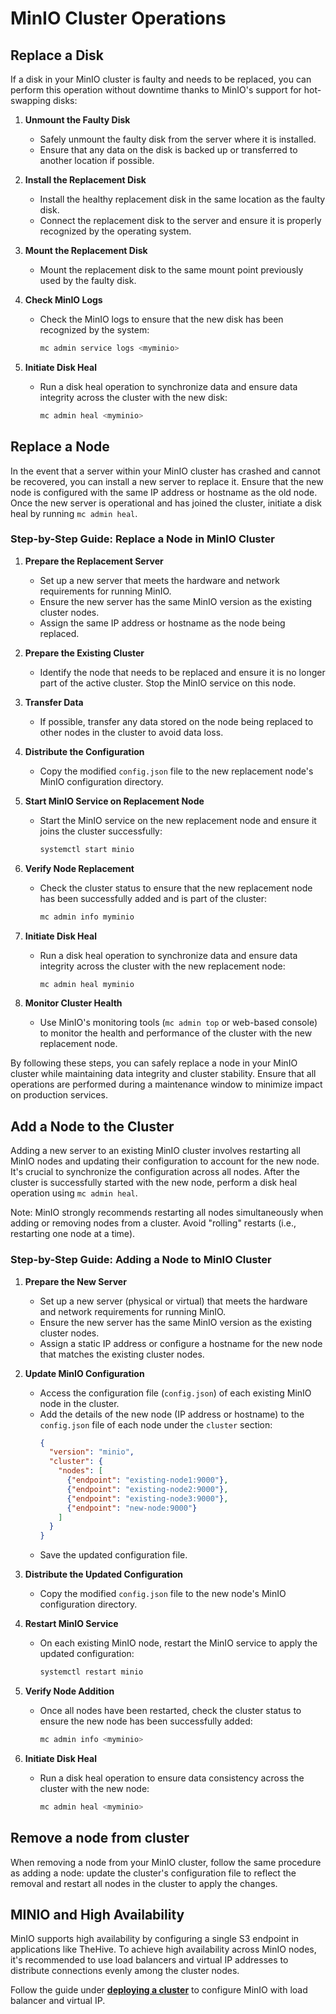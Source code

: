 # MinIO Cluster Operations

## Replace a Disk

If a disk in your MinIO cluster is faulty and needs to be replaced, you can perform this operation without downtime thanks to MinIO's support for hot-swapping disks:

1. **Unmount the Faulty Disk**
   - Safely unmount the faulty disk from the server where it is installed.
   - Ensure that any data on the disk is backed up or transferred to another location if possible.

2. **Install the Replacement Disk**
   - Install the healthy replacement disk in the same location as the faulty disk.
   - Connect the replacement disk to the server and ensure it is properly recognized by the operating system.

3. **Mount the Replacement Disk**
   - Mount the replacement disk to the same mount point previously used by the faulty disk.

4. **Check MinIO Logs**
   - Check the MinIO logs to ensure that the new disk has been recognized by the system:
     ```bash
     mc admin service logs <myminio>
     ```

5. **Initiate Disk Heal**
   - Run a disk heal operation to synchronize data and ensure data integrity across the cluster with the new disk:
     ```bash
     mc admin heal <myminio>
     ```


## Replace a Node

In the event that a server within your MinIO cluster has crashed and cannot be recovered, you can install a new server to replace it. Ensure that the new node is configured with the same IP address or hostname as the old node. Once the new server is operational and has joined the cluster, initiate a disk heal by running `mc admin heal`.

### Step-by-Step Guide: Replace a Node in MinIO Cluster

1. **Prepare the Replacement Server**
   - Set up a new server that meets the hardware and network requirements for running MinIO.
   - Ensure the new server has the same MinIO version as the existing cluster nodes.
   - Assign the same IP address or hostname as the node being replaced.

2. **Prepare the Existing Cluster**
   - Identify the node that needs to be replaced and ensure it is no longer part of the active cluster. Stop the MinIO service on this node.

3. **Transfer Data**
   - If possible, transfer any data stored on the node being replaced to other nodes in the cluster to avoid data loss.

4. **Distribute the Configuration**
   - Copy the modified `config.json` file to the new replacement node's MinIO configuration directory.

5. **Start MinIO Service on Replacement Node**
   - Start the MinIO service on the new replacement node and ensure it joins the cluster successfully:
     ```bash
     systemctl start minio
     ```

6. **Verify Node Replacement**
   - Check the cluster status to ensure that the new replacement node has been successfully added and is part of the cluster:
     ```bash
     mc admin info myminio
     ```

7. **Initiate Disk Heal**
   - Run a disk heal operation to synchronize data and ensure data integrity across the cluster with the new replacement node:
     ```bash
     mc admin heal myminio
     ```

8. **Monitor Cluster Health**
   - Use MinIO's monitoring tools (`mc admin top` or web-based console) to monitor the health and performance of the cluster with the new replacement node.

By following these steps, you can safely replace a node in your MinIO cluster while maintaining data integrity and cluster stability. Ensure that all operations are performed during a maintenance window to minimize impact on production services.


## Add a Node to the Cluster

Adding a new server to an existing MinIO cluster involves restarting all MinIO nodes and updating their configuration to account for the new node. It's crucial to synchronize the configuration across all nodes. After the cluster is successfully started with the new node, perform a disk heal operation using `mc admin heal`.

Note: MinIO strongly recommends restarting all nodes simultaneously when adding or removing nodes from a cluster. Avoid "rolling" restarts (i.e., restarting one node at a time).

### Step-by-Step Guide: Adding a Node to MinIO Cluster

1. **Prepare the New Server**
   - Set up a new server (physical or virtual) that meets the hardware and network requirements for running MinIO.
   - Ensure the new server has the same MinIO version as the existing cluster nodes.
   - Assign a static IP address or configure a hostname for the new node that matches the existing cluster nodes.

2. **Update MinIO Configuration**
   - Access the configuration file (`config.json`) of each existing MinIO node in the cluster.
   - Add the details of the new node (IP address or hostname) to the `config.json` file of each node under the `cluster` section:
     ```json
     {
       "version": "minio",
       "cluster": {
         "nodes": [
           {"endpoint": "existing-node1:9000"},
           {"endpoint": "existing-node2:9000"},
           {"endpoint": "existing-node3:9000"},
           {"endpoint": "new-node:9000"}
         ]
       }
     }
     ```
   - Save the updated configuration file.

3. **Distribute the Updated Configuration**
   - Copy the modified `config.json` file to the new node's MinIO configuration directory.

4. **Restart MinIO Service**
   - On each existing MinIO node, restart the MinIO service to apply the updated configuration:
     ```bash
     systemctl restart minio
     ```

5. **Verify Node Addition**
   - Once all nodes have been restarted, check the cluster status to ensure the new node has been successfully added:
     ```bash
     mc admin info <myminio>
     ```

6. **Initiate Disk Heal**
   - Run a disk heal operation to ensure data consistency across the cluster with the new node:
     ```bash
     mc admin heal <myminio>
     ```


## Remove a node from cluster
When removing a node from your MinIO cluster, follow the same procedure as adding a node: update the cluster's configuration file to reflect the removal and restart all nodes in the cluster to apply the changes.

## MINIO and High Availability
MinIO supports high availability by configuring a single S3 endpoint in applications like TheHive. To achieve high availability across MinIO nodes, it's recommended to use load balancers and virtual IP addresses to distribute connections evenly among the cluster nodes.

Follow the guide under [**deploying a cluster**](../installation/3-node-cluster.md) to configure MinIO with load balancer and virtual IP.
